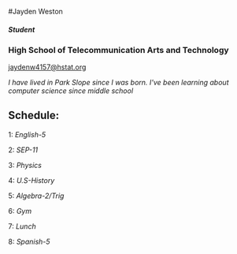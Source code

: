 #Jayden Weston

#### _Student_

### **High School of Telecommunication Arts and Technology**

[jaydenw4157@hstat.org](https://sites.google.com/a/hstat.org/jaydenw4157sep11/)

_I have lived in Park Slope since I was born. I've been learning about computer science since middle school_

## Schedule:

1: _English-5_

2: _SEP-11_

3: _Physics_

4: _U.S-History_

5: _Algebra-2/Trig_

6: _Gym_

7: _Lunch_

8: _Spanish-5_